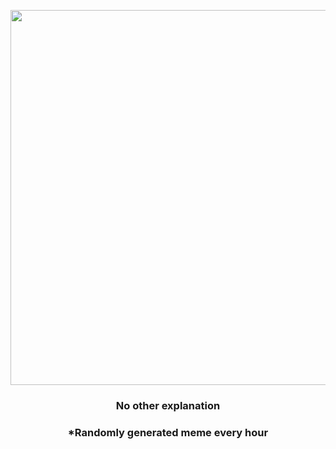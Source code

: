 <p align="center">
        <img src="https://i.redd.it/qeylozabqyo81.jpg" width="600" height="600">
        </p>
        <h3 align="center">No other explanation</h3>
        <h3 align="center">*Randomly generated meme every hour</h3>
    